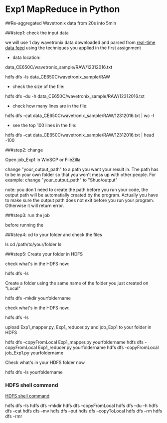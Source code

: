 # Exp1 MapReduce in Python

##Re-aggregated Wavetronix data from 20s into 5min

###step1: check the input data

we will use
1 day wavetronix data downloaded and parsed from [real-time data feed](http://205.221.97.102/Iowa.Sims.AllSites.C2C/IADOT_SIMS_AllSites_C2C.asmx/OP_ShareTrafficDetectorData?MSG_TrafficDetectorDataRequest=string%20HTTP/1.1) using the techniques you applied in the first assignment

* data location:

data_CE650C/wavetronix_sample/RAW/12312016.txt

hdfs dfs -ls data_CE650C/wavetronix_sample/RAW

* check the size of the file:

hdfs dfs -du -h data_CE650C/wavetronix_sample/RAW/12312016.txt

* check how many lines are in the file:

hdfs dfs -cat data_CE650C/wavetronix_sample/RAW/12312016.txt | wc -l

* see the top 100 lines in the file:

hdfs dfs -cat data_CE650C/wavetronix_sample/RAW/12312016.txt | head -100

###step2: change

Open job_Exp1 in WinSCP or FileZilla

change "your_output_path" to a path you want your result in. The path has to be in your own folder so that you won't mess up with other people. For example: change "your_output_path" to "Shuo/output"

note: you don't need to create the path before you run your code, the output path will be automatially created by the program. Actually you have to make sure the output path does not exit before you run your program. Otherwise it will return error.


###step3: run the job

before running the




###step4: cd to your folder and check the files

ls
cd /path/to/your/folder
ls

###step5: Create your folder in HDFS

check what's in the HDFS now: 

hdfs dfs -ls

Create a folder using the same name of the folder you just created on "Local"

hdfs dfs -mkdir yourfoldername

check what's in the HDFS now:

hdfs dfs -ls

upload Exp1_mapper.py, Exp1_reducer.py and job_Exp1 to your folder in HDFS

hdfs dfs -copyFromLocal Exp1_mapper.py yourfoldername
hdfs dfs -copyFromLocal Exp1_reducer.py yourfoldername
hdfs dfs -copyFromLocal job_Exp1.py yourfoldername

Check what's in your HDFS folder now

hdfs dfs -ls yourfoldername

### HDFS shell command

[HDFS shell command](https://hadoop.apache.org/docs/r2.4.1/hadoop-project-dist/hadoop-common/FileSystemShell.html)

hdfs dfs –ls
hdfs dfs –mkdir
hdfs dfs –copyFromLocal
hdfs dfs –du –h 
hdfs dfs –cat 
hdfs dfs –mv
hdfs dfs –put 
hdfs dfs –copyToLocal
hdfs dfs –rm
hdfs dfs -rmr
